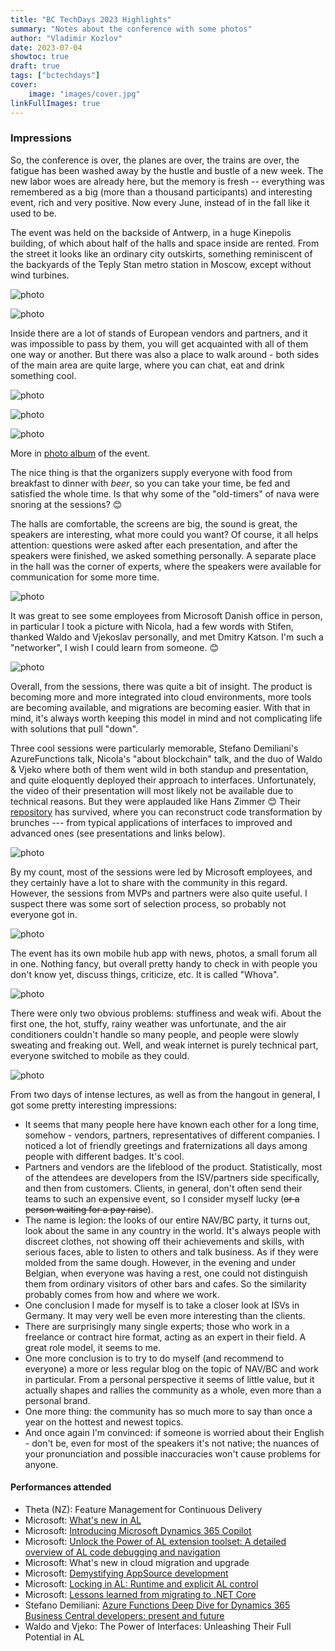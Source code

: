 ```yaml
---
title: "BC TechDays 2023 Highlights"
summary: "Notes about the conference with some photos"
author: "Vladimir Kozlov"
date: 2023-07-04
showtoc: true
draft: true
tags: ["bctechdays"]
cover:
    image: "images/cover.jpg"
linkFullImages: true
---
```


### Impressions
So, the conference is over, the planes are over, the trains are over, the fatigue has been washed away by the hustle and bustle of a new week. The new labor woes are already here, but the memory is fresh -- everything was remembered as a big (more than a thousand participants) and interesting event, rich and very positive. Now every June, instead of in the fall like it used to be.

The event was held on the backside of Antwerp, in a huge Kinepolis building, of which about half of the halls and space inside are rented. From the street it looks like an ordinary city outskirts, something reminiscent of the backyards of the Teply Stan metro station in Moscow, except without wind turbines.

![photo](images/img01.jpg)

![photo](images/img02.jpg)

Inside there are a lot of stands of European vendors and partners, and it was impossible to pass by them, you will get acquainted with all of them one way or another. But there was also a place to walk around - both sides of the main area are quite large, where you can chat, eat and drink something cool.

![photo](images/img03.jpg)

![photo](images/img04.jpg)

![photo](images/img05.jpg)

More in [photo album](https://www.flickr.com/photos/navtechdays/albums/72177720309307321/with/53000221314/) of the event.

The nice thing is that the organizers supply everyone with food from breakfast to dinner with *beer*, so you can take your time, be fed and satisfied the whole time. Is that why some of the "old-timers" of nava were snoring at the sessions? 😊

The halls are comfortable, the screens are big, the sound is great, the speakers are interesting, what more could you want? Of course, it all helps attention: questions were asked after each presentation, and after the speakers were finished, we asked something personally. A separate place in the hall was the corner of experts, where the speakers were available for communication for some more time.

![photo](images/img06.jpg)

It was great to see some employees from Microsoft Danish office in person, in particular I took a picture with Nicola, had a few words with Stifen, thanked Waldo and Vjekoslav personally, and met Dmitry Katson. I'm such a "networker", I wish I could learn from someone. 😊

![photo](images/img07.jpg)

Overall, from the sessions, there was quite a bit of insight. The product is becoming more and more integrated into cloud environments, more tools are becoming available, and migrations are becoming easier. With that in mind, it's always worth keeping this model in mind and not complicating life with solutions that pull "down".

Three cool sessions were particularly memorable, Stefano Demiliani's AzureFunctions talk, Nicola's "about blockchain" talk, and the duo of Waldo & Vjeko where both of them went wild in both standup and presentation, and quite eloquently deployed their approach to interfaces. Unfortunately, the video of their presentation will most likely not be available due to technical reasons. But they were applauded like Hans Zimmer 😊 Their [repository](https://github.com/vjekob/bctechdays2023/branches/active) has survived, where you can reconstruct code transformation by brunches --- from typical applications of interfaces to improved and advanced ones (see presentations and links below).

![photo](images/img08.jpg)

By my count, most of the sessions were led by Microsoft employees, and they certainly have a lot to share with the community in this regard. However, the sessions from MVPs and partners were also quite useful. I suspect there was some sort of selection process, so probably not everyone got in.

![photo](images/img09.jpg)

The event has its own mobile hub app with news, photos, a small forum all in one. Nothing fancy, but overall pretty handy to check in with people you don't know yet, discuss things, criticize, etc. It is called "Whova".

![photo](images/img10.jpg)

There were only two obvious problems: stuffiness and weak wifi. About the first one, the hot, stuffy, rainy weather was unfortunate, and the air conditioners couldn't handle so many people, and people were slowly sweating and freaking out. Well, and weak internet is purely technical part, everyone switched to mobile as they could.

![photo](images/img11.jpg)

From two days of intense lectures, as well as from the hangout in general, I got some pretty interesting impressions:
- It seems that many people here have known each other for a long time, somehow - vendors, partners, representatives of different companies. I noticed a lot of friendly greetings and fraternizations all days among people with different badges. It's cool.
- Partners and vendors are the lifeblood of the product. Statistically, most of the attendees are developers from the ISV/partners side specifically, and then from customers. Clients, in general, don't often send their teams to such an expensive event, so I consider myself lucky (~~or a person waiting for a pay raise~~).
 - The name is legion: the looks of our entire NAV/BC party, it turns out, look about the same in any country in the world. It's always people with discreet clothes, not showing off their achievements and skills, with serious faces, able to listen to others and talk business. As if they were molded from the same dough. However, in the evening and under Belgian, when everyone was having a rest, one could not distinguish them from ordinary visitors of other bars and cafes. So the similarity probably comes from how and where we work.
- One conclusion I made for myself is to take a closer look at ISVs in Germany. It may very well be even more interesting than the clients.
 - There are surprisingly many single experts; those who work in a freelance or contract hire format, acting as an expert in their field. A great role model, it seems to me.
 - One more conclusion is to try to do myself (and recommend to everyone) a more or less regular blog on the topic of NAV/BC and work in particular. From a personal perspective it seems of little value, but it actually shapes and rallies the community as a whole, even more than a personal brand.
 - One more thing: the community has so much more to say than once a year on the hottest and newest topics.
 - And once again I'm convinced: if someone is worried about their English - don't be, even for most of the speakers it's not native; the nuances of your pronunciation and possible inaccuracies won't cause problems for anyone.

#### Performances attended ###
 - Theta (NZ): Feature Management for Continuous Delivery
 - Microsoft: [What's new in AL](https://youtu.be/LwnMz0j9EXc)
 - Microsoft: [Introducing Microsoft Dynamics 365 Copilot](https://youtu.be/eAg3l9UHuQo)
 - Microsoft: [Unlock the Power of AL extension toolset: A detailed overview of AL code debugging and navigation](https://youtu.be/2GBRAiupenE)
 - Microsoft: What's new in cloud migration and upgrade
 - Microsoft: [Demystifying AppSource development](https://youtu.be/uIxV14TEA2s)
 - Microsoft: [Locking in AL: Runtime and explicit AL control](https://youtu.be/G3nwddMnWTI)
 - Microsoft: [Lessons learned from migrating to .NET Core](https://youtu.be/hQq89iLuwKc)
 - Stefano Demiliani: [Azure Functions Deep Dive for Dynamics 365 Business Central developers: present and future](https://youtu.be/4WwgwsAJlS4)
 - Waldo and Vjeko: The Power of Interfaces: Unleashing Their Full Potential in AL

 